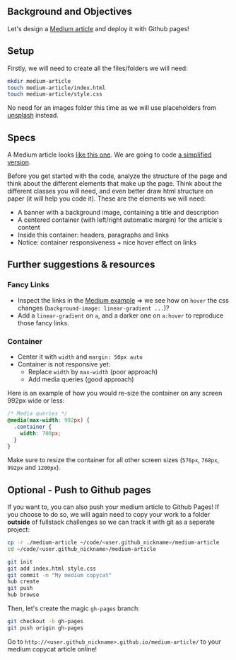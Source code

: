 ## Background and Objectives

Let's design a [Medium article](https://lewagon.github.io/medium-copycat/) and deploy it with Github pages!

## Setup

Firstly, we will need to create all the files/folders we will need:

```bash
mkdir medium-article
touch medium-article/index.html
touch medium-article/style.css
```

No need for an images folder this time as we will use placeholders from [unsplash](https://source.unsplash.com/) instead.

## Specs

A Medium article looks [like this one](https://medium.com/le-wagon/from-bootstrapping-to-building-a-brand-that-scales-26b0eda92ddb). We are going to code [a simplified version](https://lewagon.github.io/medium-copycat/).

Before you get started with the code, analyze the structure of the page and think about the different elements that make up the page. Think about the different classes you will need, and even better draw html structure on paper (it will help you code it). These are the elements we will need:
- A banner with a background image, containing a title and description
- A centered container (with left/right automatic margin) for the article's content
- Inside this container: headers, paragraphs and links
- Notice: container responsiveness + nice hover effect on links

## Further suggestions & resources

### Fancy Links

- Inspect the links in the [Medium example](https://lewagon.github.io/medium-copycat/) => we see how on `hover` the css changes (`background-image: linear-gradient ...`)?
- Add a `linear-gradient` on `a`, and a darker one on `a:hover` to reproduce those fancy links.

### Container

- Center it with `width` and `margin: 50px auto`
- Container is not responsive yet:
  - Replace `width` by `max-width` (poor approach)
  - Add media queries (good approach)

Here is an example of how you would re-size the container on any screen 992px wide or less:

```css
/* Media queries */
@media(max-width: 992px) {
  .container {
    width: 700px;
  }
}
```

Make sure to resize the container for all other screen sizes (`576px`, `768px`, `992px` and `1200px`).

## Optional - Push to Github pages

If you want to, you can also push your medium article to Github Pages! If you choose to do so, we will again need to copy your work to a folder **outside** of fullstack challenges so we can track it with git as a seperate project:

```bash
cp -r ./medium-article ~/code/<user.github_nickname>/medium-article
cd ~/code/<user.github_nickname>/medium-article

git init
git add index.html style.css
git commit -m "My medium copycat"
hub create
git push
hub browse
```

Then, let's create the magic `gh-pages` branch:

```bash
git checkout -b gh-pages
git push origin gh-pages
```

Go to `http://<user.github_nickname>.github.io/medium-article/` to your medium copycat article online!
